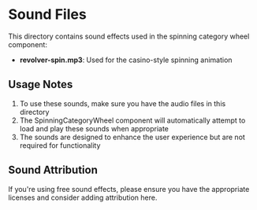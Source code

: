 # Sound Files

This directory contains sound effects used in the spinning category wheel component:

- **revolver-spin.mp3**: Used for the casino-style spinning animation

## Usage Notes

1. To use these sounds, make sure you have the audio files in this directory
2. The SpinningCategoryWheel component will automatically attempt to load and play these sounds when appropriate
3. The sounds are designed to enhance the user experience but are not required for functionality

## Sound Attribution

If you're using free sound effects, please ensure you have the appropriate licenses and consider adding attribution here.
